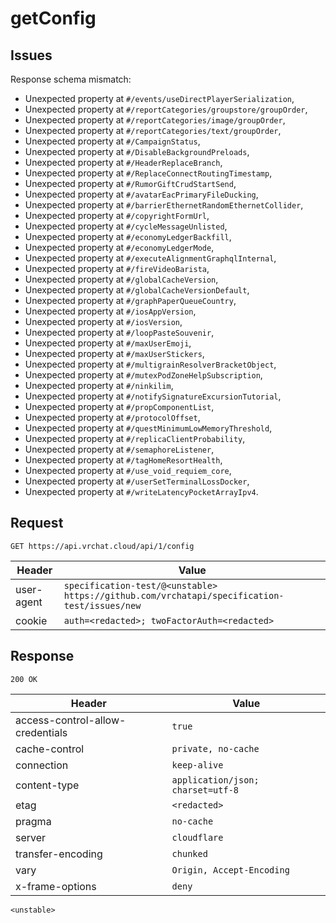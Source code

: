 # getConfig

## Issues
Response schema mismatch:
* Unexpected property at ``#/events/useDirectPlayerSerialization``,
* Unexpected property at ``#/reportCategories/groupstore/groupOrder``,
* Unexpected property at ``#/reportCategories/image/groupOrder``,
* Unexpected property at ``#/reportCategories/text/groupOrder``,
* Unexpected property at ``#/CampaignStatus``,
* Unexpected property at ``#/DisableBackgroundPreloads``,
* Unexpected property at ``#/HeaderReplaceBranch``,
* Unexpected property at ``#/ReplaceConnectRoutingTimestamp``,
* Unexpected property at ``#/RumorGiftCrudStartSend``,
* Unexpected property at ``#/avatarEacPrimaryFileDucking``,
* Unexpected property at ``#/barrierEthernetRandomEthernetCollider``,
* Unexpected property at ``#/copyrightFormUrl``,
* Unexpected property at ``#/cycleMessageUnlisted``,
* Unexpected property at ``#/economyLedgerBackfill``,
* Unexpected property at ``#/economyLedgerMode``,
* Unexpected property at ``#/executeAlignmentGraphqlInternal``,
* Unexpected property at ``#/fireVideoBarista``,
* Unexpected property at ``#/globalCacheVersion``,
* Unexpected property at ``#/globalCacheVersionDefault``,
* Unexpected property at ``#/graphPaperQueueCountry``,
* Unexpected property at ``#/iosAppVersion``,
* Unexpected property at ``#/iosVersion``,
* Unexpected property at ``#/loopPasteSouvenir``,
* Unexpected property at ``#/maxUserEmoji``,
* Unexpected property at ``#/maxUserStickers``,
* Unexpected property at ``#/multigrainResolverBracketObject``,
* Unexpected property at ``#/mutexPodZoneHelpSubscription``,
* Unexpected property at ``#/ninkilim``,
* Unexpected property at ``#/notifySignatureExcursionTutorial``,
* Unexpected property at ``#/propComponentList``,
* Unexpected property at ``#/protocolOffset``,
* Unexpected property at ``#/questMinimumLowMemoryThreshold``,
* Unexpected property at ``#/replicaClientProbability``,
* Unexpected property at ``#/semaphoreListener``,
* Unexpected property at ``#/tagHomeResortHealth``,
* Unexpected property at ``#/use_void_requiem_core``,
* Unexpected property at ``#/userSetTerminalLossDocker``,
* Unexpected property at ``#/writeLatencyPocketArrayIpv4``.
## Request
`GET https://api.vrchat.cloud/api/1/config`

| Header | Value |
| ------ | ----- |
| user-agent | `specification-test/@<unstable> https://github.com/vrchatapi/specification-test/issues/new` |
| cookie | `auth=<redacted>; twoFactorAuth=<redacted>` |


## Response
`200 OK`

| Header | Value |
| ------ | ----- |
| access-control-allow-credentials | `true` |
| cache-control | `private, no-cache` |
| connection | `keep-alive` |
| content-type | `application/json; charset=utf-8` |
| etag | `<redacted>` |
| pragma | `no-cache` |
| server | `cloudflare` |
| transfer-encoding | `chunked` |
| vary | `Origin, Accept-Encoding` |
| x-frame-options | `deny` |

```jsonc
<unstable>
```
